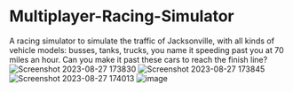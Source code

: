 # Multiplayer-Racing-Simulator

A racing simulator to simulate the traffic of Jacksonville, with all kinds of vehicle models: busses, tanks, trucks, you name it speeding past you at 70 miles an hour. Can you make it past these cars to reach the finish line?
![Screenshot 2023-08-27 173830](https://github.com/ThomasOli/Multiplayer-Racing-Simulator/assets/51518411/03c5a19c-780f-4644-8d28-590114e39a42)
![Screenshot 2023-08-27 173845](https://github.com/ThomasOli/Multiplayer-Racing-Simulator/assets/51518411/4e3a50c0-45d1-4de4-a169-1fa3ea2a9868)
![Screenshot 2023-08-27 174013](https://github.com/ThomasOli/Multiplayer-Racing-Simulator/assets/51518411/faf42a3e-ceed-4d6f-9a68-70e02ccf39cc)
![image](https://github.com/ThomasOli/Multiplayer-Racing-Simulator/assets/51518411/75516b96-5935-493b-a4bb-5a9217c4d347)
